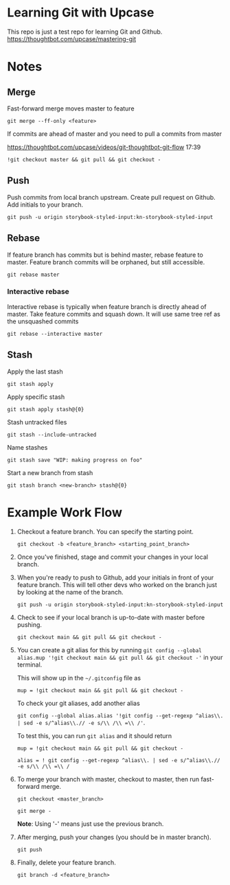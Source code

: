 # Learning Git with Upcase

This repo is just a test repo for learning Git and Github.
https://thoughtbot.com/upcase/mastering-git

# Notes

## Merge

Fast-forward merge moves master to feature

`git merge --ff-only <feature>`

If commits are ahead of master and you need to pull a commits from master

https://thoughtbot.com/upcase/videos/git-thoughtbot-git-flow 17:39

`!git checkout master && git pull && git checkout -`

## Push

Push commits from local branch upstream. Create pull request on Github. Add initials to your branch.

`git push -u origin storybook-styled-input:kn-storybook-styled-input`

## Rebase

If feature branch has commits but is behind master, rebase feature to master. Feature branch commits will be orphaned, but still accessible.

`git rebase master`

### Interactive rebase

Interactive rebase is typically when feature branch is directly ahead of master. Take feature commits and squash down. It will use same tree ref as the unsquashed commits

`git rebase --interactive master`

## Stash

Apply the last stash

`git stash apply`

Apply specific stash

`git stash apply stash@{0}`

Stash untracked files

`git stash --include-untracked`

Name stashes

`git stash save "WIP: making progress on foo"`

Start a new branch from stash

`git stash branch <new-branch> stash@{0}`

# Example Work Flow

1. Checkout a feature branch. You can specify the starting point.

   `git checkout -b <feature_branch> <starting_point_branch>`

2. Once you've finished, stage and commit your changes in your local branch.

3. When you're ready to push to Github, add your initials in front of your feature branch. This will tell other devs who worked on the branch just by looking at the name of the branch.

   `git push -u origin storybook-styled-input:kn-storybook-styled-input`

4. Check to see if your local branch is up-to-date with master before pushing.

   `git checkout main && git pull && git checkout -`

5. You can create a git alias for this by running `git config --global alias.mup '!git checkout main && git pull && git checkout -'` in your terminal.

   This will show up in the `~/.gitconfig` file as

   `mup = !git checkout main && git pull && git checkout -`

   To check your git aliases, add another alias

   `git config --global alias.alias '!git config --get-regexp ^alias\\. | sed -e s/^alias\\.// -e s/\\ /\\ =\\ /'`.

   To test this, you can run `git alias` and it should return

   `mup = !git checkout main && git pull && git checkout - `

   `alias = ! git config --get-regexp ^alias\\. | sed -e s/^alias\\.// -e s/\\ /\\ =\\ /`

6. To merge your branch with master, checkout to master, then run fast-forward merge.

   `git checkout <master_branch>`

   `git merge -`

   **Note**: Using '-' means just use the previous branch.

7. After merging, push your changes (you should be in master branch).

   `git push`

8. Finally, delete your feature branch.

   `git branch -d <feature_branch>`
